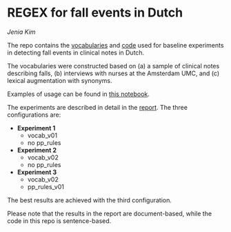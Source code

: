 REGEX for fall events in Dutch
==============================
*Jenia Kim*

The repo contains the [vocabularies](vocabulary/) and [code](src/) used for baseline experiments in detecting fall events in clinical notes in Dutch.

The vocabularies were constructed based on (a) a sample of clinical notes describing falls, (b) interviews with nurses at the Amsterdam UMC, and (c) lexical augmentation with synonyms.

Examples of usage can be found in [this notebook](examples/examples.ipynb).

The experiments are described in detail in the [report](report/Detecting_Fall_Incidents_in_Clinical_Notes__Vocabulary_Based_Approach.pdf). The three configurations are:

- **Experiment 1**
    - vocab_v01
    - no pp_rules
- **Experiment 2**
    - vocab_v02
    - no pp_rules
- **Experiment 3**
    - vocab_v02
    - pp_rules_v01

The best results are achieved with the third configuration.

Please note that the results in the report are document-based, while the code in this repo is sentence-based.
